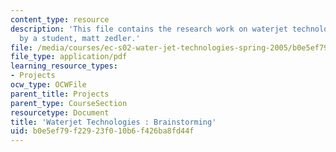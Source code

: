 ```yaml
---
content_type: resource
description: 'This file contains the research work on waterjet technologies : brainstorming
  by a student, matt zedler.'
file: /media/courses/ec-s02-water-jet-technologies-spring-2005/b0e5ef79f22923f010b6f426ba8fd44f_MITEC_S02S05_mattzedler.pdf
file_type: application/pdf
learning_resource_types:
- Projects
ocw_type: OCWFile
parent_title: Projects
parent_type: CourseSection
resourcetype: Document
title: 'Waterjet Technologies : Brainstorming'
uid: b0e5ef79-f229-23f0-10b6-f426ba8fd44f
---
```

